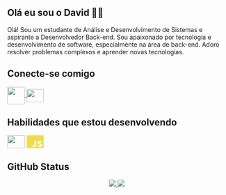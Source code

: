 <body>
  <div>
    <h2>Olá eu sou o David 👋🏽</h2>
    <p>Olá! Sou um estudante de Análise e Desenvolvimento de Sistemas e aspirante a Desenvolvedor Back-end. Sou apaixonado por tecnologia e desenvolvimento de software, especialmente na área de back-end. Adoro resolver problemas complexos e aprender novas tecnologias.</p>
  </div>
  
  <div>
    <h2>Conecte-se comigo</h2>
    <a href="https://www.linkedin.com/in/david-martins-726b311b5/">
      <img align="center" width="40" height="40" src="https://itcnet.gr/wp-content/uploads/2020/09/Linkedin-logo-on-transparent-Background-PNG-.png"/>
    </a>
    <a href="https://discord.com/channels/davidbrennerm">
      <img align="center" width="40" height="30" src="https://th.bing.com/th/id/OIP.0kj7XPF_bdTVCg7IFuPR-gHaFV?pid=ImgDet&rs=1">
    </a>
  </div>
  
  <div style="display: inline_block">
    <h2>Habilidades que estou desenvolvendo</h2>
    <img align="center" width="40" height="30" src="https://cdn.jsdelivr.net/gh/devicons/devicon/icons/java/java-original.svg">
    <img align="center" width="40" height="30" src="https://raw.githubusercontent.com/devicons/devicon/master/icons/javascript/javascript-plain.svg">
  </div>
  
  <div>
    <h2>GitHub Status</h2>
     <div align="center">
      <a href="https://github.com/davidbrennerm">
      <img width="50%" src="https://github-readme-stats.vercel.app/api?username=davidbrennerm&theme=transparent&bg_color=000&border_color=30A3DC&show_icons=true&icon_color=30A3DC&title_color=E94D5F&text_color=FFF"/>
      <img width="45%" src="https://github-readme-stats-git-masterrstaa-rickstaa.vercel.app/api/top-langs/?username=davidbrennerm&layout=compact&bg_color=000&border_color=30A3DC&title_color=E94D5F&text_color=FFF"/>
    </div> 
  </div>
</body>
